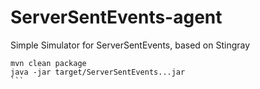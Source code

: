 # ServerSentEvents-agent
Simple Simulator for ServerSentEvents, based on Stingray

````
mvn clean package
java -jar target/ServerSentEvents...jar
```

